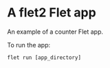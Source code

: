 # A flet2 Flet app

An example of a counter Flet app.

To run the app:

```
flet run [app_directory]
```